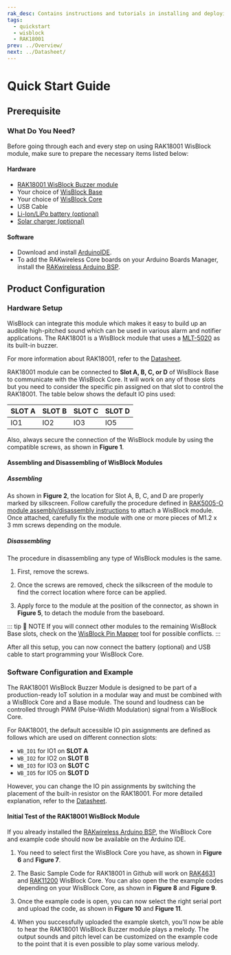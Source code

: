```yaml
---
rak_desc: Contains instructions and tutorials in installing and deploying your RAK18001. Instructions are written in a detailed and step-by-step manner for an easier experience in setting up your device. Aside from the hardware configuration, it also contains a software setup that includes detailed example codes that will help you get started.
tags:
  - quickstart
  - wisblock
  - RAK18001
prev: ../Overview/ 
next: ../Datasheet/ 
---
```


# Quick Start Guide

<!--
## Introduction

This guide introduces the WisBlock RAK18001 Buzzer module and how to program with it.
-->

## Prerequisite

### What Do You Need?

Before going through each and every step on using RAK18001 WisBlock module, make sure to prepare the necessary items listed below:

#### Hardware

- [RAK18001 WisBlock Buzzer module](https://store.rakwireless.com/products/wisblock-buzzer-module-rak18001)
- Your choice of [WisBlock Base](https://store.rakwireless.com/collections/wisblock-base) 
- Your choice of [WisBlock Core](https://store.rakwireless.com/collections/wisblock-core)
- USB Cable
- [Li-Ion/LiPo battery (optional)](/Product-Categories/WisBlock/RAK5005-O/Datasheet/#battery-connector)
- [Solar charger (optional)](/Product-Categories/WisBlock/RAK5005-O/Datasheet/#solar-panel-connector)

#### Software

- Download and install [ArduinoIDE](https://www.arduino.cc/en/Main/Software).
- To add the RAKwireless Core boards on your Arduino Boards Manager, install the [RAKwireless Arduino BSP](https://github.com/RAKWireless/RAKwireless-Arduino-BSP-Index).

## Product Configuration

### Hardware Setup

WisBlock can integrate this module which makes it easy to build up an audible high-pitched sound which can be used in various alarm and notifier applications. The RAK18001 is a WisBlock module that uses a [MLT-5020](https://lcsc.com/product-detail/Buzzers_Jiangsu-Huaneng-Elec-MLT-5020_C94598.html) as its built-in buzzer.

For more information about RAK18001, refer to the [Datasheet](../Datasheet/).

RAK18001 module can be connected to **Slot A, B, C, or D** of WisBlock Base to communicate with the WisBlock Core. It will work on any of those slots but you need to consider the specific pin assigned on that slot to control the RAK18001. The table below shows the default IO pins used:

| SLOT A | SLOT B | SLOT C | SLOT D |
| ------ | ------ | ------ | ------ |
| IO1    | IO2    | IO3    | IO5    |

Also, always secure the connection of the WisBlock module by using the compatible screws, as shown in **Figure 1**.

<rk-img
  src="/assets/images/wisblock/rak18001/quickstart/rak18001_mounting.png"
  width="70%"
  caption="RAK18001 connection to WisBlock Base"
/>

#### Assembling and Disassembling of WisBlock Modules

##### Assembling

As shown in **Figure 2**, the location for Slot A, B, C, and D are properly marked by silkscreen. Follow carefully the procedure defined in [RAK5005-O module assembly/disassembly instructions](https://docs.rakwireless.com/Knowledge-Hub/Learn/RAK5005-O-Baseboard-Installation-Guide/) to attach a WisBlock module. Once attached, carefully fix the module with one or more pieces of M1.2 x 3&nbsp;mm screws depending on the module.

<rk-img
  src="/assets/images/wisblock/rak18001/quickstart/wisblock-sensor-silkscreen.png"
  width="70%"
  caption="sensor connection to WisBlock Base"
/>

##### Disassembling

The procedure in disassembling any type of WisBlock modules is the same. 

1. First, remove the screws.  

<rk-img
  src="/assets/images/wisblock/rak18001/quickstart/removing-screws.png"
  width="70%"
  caption="Removing screws from the WisBlock module"
/>

2. Once the screws are removed, check the silkscreen of the module to find the correct location where force can be applied.

<rk-img
  src="/assets/images/wisblock/rak18001/quickstart/detaching-silkscreen.png"
  width="70%"
  caption="Detaching silkscreen on the WisBlock module"
/>

3. Apply force to the module at the position of the connector, as shown in **Figure 5**, to detach the module from the baseboard.

<rk-img
  src="/assets/images/wisblock/rak18001/quickstart/detaching-module.png"
  width="70%"
  caption="Applying even forces on the proper location of a WisBlock module"
/>

::: tip 📝 NOTE
If you will connect other modules to the remaining WisBlock Base slots, check on the [WisBlock Pin Mapper](https://docs.rakwireless.com/Knowledge-Hub/Pin-Mapper/) tool for possible conflicts.
:::

After all this setup, you can now connect the battery (optional) and USB cable to start programming your WisBlock Core.

### Software Configuration and Example

The RAK18001 WisBlock Buzzer Module is designed to be part of a production-ready IoT solution in a modular way and must be combined with a WisBlock Core and a Base module. The sound and loudness can be controlled through PWM (Pulse-Width Modulation) signal from a WisBlock Core.

For RAK18001, the default accessible IO pin assignments are defined as follows which are used on different connection slots:

- `WB_IO1` for IO1 on **SLOT A**
- `WB_IO2` for IO2 on **SLOT B**
- `WB_IO3` for IO3 on **SLOT C**
- `WB_IO5` for IO5 on **SLOT D**

However, you can change the IO pin assignments by switching the placement of the built-in resistor on the RAK18001. For more detailed explanation, refer to the [Datasheet](https://docs.rakwireless.com/Product-Categories/WisBlock/RAK18001/Datasheet/#hardware).

#### Initial Test of the RAK18001 WisBlock Module

If you already installed the [RAKwireless Arduino BSP](https://github.com/RAKWireless/RAKwireless-Arduino-BSP-Index), the WisBlock Core and example code should now be available on the Arduino IDE.

1. You need to select first the WisBlock Core you have, as shown in **Figure 6** and **Figure 7**.

<rk-img
  src="/assets/images/wisblock/rak18001/quickstart/rak4631_board.png"
  width="100%"
  caption="Selecting RAK4631 as WisBlock Core"
/>

<rk-img
  src="/assets/images/wisblock/rak18001/quickstart/rak11200_board.png"
  width="100%"
  caption="Selecting RAK11200 as WisBlock Core"
/>

2. The Basic Sample Code for RAK18001 in Github will work on [RAK4631](https://github.com/RAKWireless/WisBlock/tree/master/examples/RAK4630/sensors/RAK18001_Buzzer) and [RAK11200](https://github.com/RAKWireless/WisBlock/tree/master/examples/RAK11200/sensors/RAK18001_Buzzer) WisBlock Core. You can also open the the example codes depending on your WisBlock Core, as shown in **Figure 8** and **Figure 9**. 

<rk-img
  src="/assets/images/wisblock/rak18001/quickstart/rak4631_buzzer.png"
  width="100%"
  caption="Opening RAK18001 example code for RAK4631 WisBlock Core"
/>

<rk-img
  src="/assets/images/wisblock/rak18001/quickstart/rak11200_buzzer.png"
  width="100%"
  caption="Opening RAK18001 example code for RAK11200 WisBlock Core"
/>

3. Once the example code is open, you can now select the right serial port and upload the code, as shown in **Figure 10** and **Figure 11**.

<rk-img
  src="/assets/images/wisblock/rak18001/quickstart/select_port.png"
  width="100%"
  caption="Selecting the correct Serial Port"
/>

<rk-img
  src="/assets/images/wisblock/rak18001/quickstart/upload.png"
  width="100%"
  caption="Uploading the RAK18001 example code"
/>


4. When you successfully uploaded the example sketch, you'll now be able to hear the RAK18001 WisBlock Buzzer module plays a melody. The output sounds and pitch level can be customized on the example code to the point that it is even possible to play some various melody.

